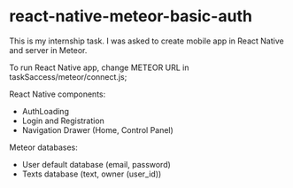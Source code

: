 # react-native-meteor-basic-auth

This is my internship task. I was asked to create mobile app in React Native and server in Meteor.

To run React Native app, change METEOR URL in taskSaccess/meteor/connect.js;

React Native components:

 - AuthLoading
 - Login and Registration
 - Navigation Drawer (Home, Control Panel)

Meteor databases:

 - User default database (email, password)
 - Texts database (text, owner (user_id))

